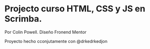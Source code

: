 # Projecto curso HTML, CSS y JS en Scrimba.

Por Colin Powell.
Diseño Fronend Mentor

Proyecto hecho cconjutamente con @drkedrkedjon